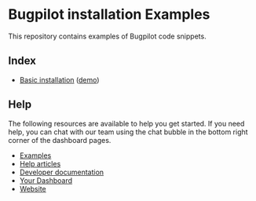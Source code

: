 # Bugpilot installation Examples

This repository contains examples of Bugpilot code snippets.

## Index

* [Basic installation](/basic) ([demo](https://bugpilot.github.io/examples/basic/))

## Help

The following resources are available to help you get started. If you need help, you can chat with our
team using the chat bubble in the bottom right corner of the dashboard pages. 

- [Examples](https://bugpilot.github.io/examples/)
- [Help articles](https://docs.bugpilot.io/en/articles/6389274-installing-the-bugpilot-script)
- [Developer documentation](https://api-docs.bugpilot.io/)
- [Your Dashboard](https://dash.bugpilot.io/)
- [Website](https://bugpilot.io/)

